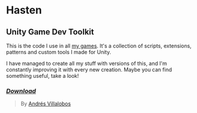 # Hasten

## Unity Game Dev Toolkit

This is the code I use in all [my games](http://matnesis.itch.io/). It's a
collection of scripts, extensions, patterns and custom tools I made for Unity.

I have managed to create all my stuff with versions of this, and I'm constantly
improving it with every new creation. Maybe you can find something useful, take
a look!

### _[Download](http://github.com/alvivar/Hasten/raw/master/Hasten.zip)_

> By [Andrés Villalobos](http://twitter.com/matnesis)
